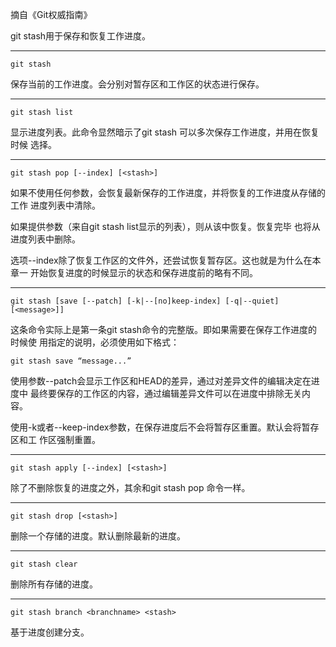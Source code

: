 摘自《Git权威指南》


git stash用于保存和恢复工作进度。

************
 
```
git stash
```

保存当前的工作进度。会分别对暂存区和工作区的状态进行保存。

**************

```
git stash list
```
显示进度列表。此命令显然暗示了git stash 可以多次保存工作进度，并用在恢复时候    选择。

************

```
git stash pop [--index] [<stash>]
```
如果不使用任何参数，会恢复最新保存的工作进度，并将恢复的工作进度从存储的工作       进度列表中清除。

如果提供<stash>参数（来自git stash list显示的列表），则从该<stash>中恢复。恢复完毕 也将从进度列表中删除<stash>。

选项--index除了恢复工作区的文件外，还尝试恢复暂存区。这也就是为什么在本章一   开始恢复进度的时候显示的状态和保存进度前的略有不同。
********
```
git stash [save [--patch] [-k|--[no]keep-index] [-q|--quiet] [<message>]]
```
这条命令实际上是第一条git stash命令的完整版。即如果需要在保存工作进度的时候使 用指定的说明，必须使用如下格式：
```
git stash save “message...”
```
使用参数--patch会显示工作区和HEAD的差异，通过对差异文件的编辑决定在进度中   最终要保存的工作区的内容，通过编辑差异文件可以在进度中排除无关内容。

使用-k或者--keep-index参数，在保存进度后不会将暂存区重置。默认会将暂存区和工  作区强制重置。
****************
```
git stash apply [--index] [<stash>]
```
除了不删除恢复的进度之外，其余和git stash pop 命令一样。
**************
```
git stash drop [<stash>]
```
删除一个存储的进度。默认删除最新的进度。
********
```
git stash clear
```
删除所有存储的进度。
*************
```
git stash branch <branchname> <stash>
```
基于进度创建分支。

